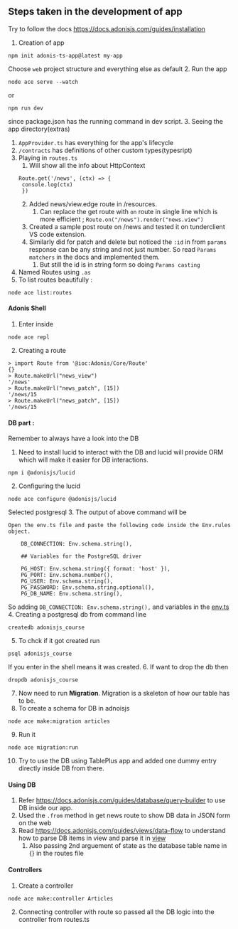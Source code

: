 ## Steps taken in the development of app 

Try to follow the docs https://docs.adonisjs.com/guides/installation


1. Creation of app 
```
npm init adonis-ts-app@latest my-app
```
Choose `web` project structure and everything else as default 
2. Run the app 
```
node ace serve --watch
```
or 
```
npm run dev
```
since package.json has the running command in dev script.
3. Seeing the app directory(extras)
   1. `AppProvider.ts` has everything for the app's lifecycle
   2. `/contracts` has definitions of other custom types(typesript)
4. Playing in `routes.ts`
   1. Will show all the info about HttpContext
   ```
   Route.get('/news', (ctx) => {
    console.log(ctx) 
    })
   ```
   2. Added news/view.edge route in /resources.
      1. Can replace the get route with `on` route in single line which is more efficient ; `Route.on("/news").render("news.view")`
   3. Created a sample post route on /news and tested it on tunderclient VS code extension.
   4. Similarly did for patch and delete but noticed the `:id` in from `params` response can be any string and not just number. So read `Params matchers` in the docs and implemented them.
      1. But still the id is in string form so doing `Params casting`
5. Named Routes using `.as`
6. To list routes beautifully :
```
node ace list:routes
```

#### Adonis Shell 

1. Enter inside 
```
node ace repl
```
2. Creating a route
```
> import Route from '@ioc:Adonis/Core/Route'
{}
> Route.makeUrl("news_view")
'/news'
> Route.makeUrl("news_patch", [15])
'/news/15
> Route.makeUrl("news_patch", [15])
'/news/15
```

#### DB part :

Remember to always have a look into the DB 

1. Need to install lucid to interact with the DB and lucid will provide ORM which will make it easier for DB interactions.
```
npm i @adonisjs/lucid
```
2. Configuring the lucid
```
node ace configure @adonisjs/lucid
```
Selected postgresql 
3. The output of above command will be 
```
Open the env.ts file and paste the following code inside the Env.rules object.

    DB_CONNECTION: Env.schema.string(),

    ## Variables for the PostgreSQL driver

    PG_HOST: Env.schema.string({ format: 'host' }),
    PG_PORT: Env.schema.number(),
    PG_USER: Env.schema.string(),
    PG_PASSWORD: Env.schema.string.optional(),
    PG_DB_NAME: Env.schema.string(),
```
So adding `DB_CONNECTION: Env.schema.string(),` and variables in the [env.ts](env.ts)
4. Creating a postgresql db from command line 
```
createdb adonisjs_course
```
5. To chck if it got created run 
```
psql adonisjs_course
```
If you enter in the shell means it was created.
6. If want to drop the db then 
```
dropdb adonisjs_course
```
7. Now need to run **Migration**. Migration is a skeleton of how our table has to be. 
8. To create a schema for DB in adnoisjs
```
node ace make:migration articles
```
9. Run it 
```
node ace migration:run

```
10. Try to use the DB using TablePlus app and added one dummy entry directly inside DB from there.

#### Using DB 

1. Refer https://docs.adonisjs.com/guides/database/query-builder to use DB inside our app.
2. Used the `.from` method in get news route to show DB data in JSON form on the web 
3. Read https://docs.adonisjs.com/guides/views/data-flow to understand how to parse DB items in view and parse it in [view](resources/views/news/view.edge)
   1. Also passing 2nd arguement of state as the database table name in {} in the routes file

#### Controllers

1. Create a controller 
```
node ace make:controller Articles
```
2. Connecting controller with route so passed all the DB logic into the controller from routes.ts